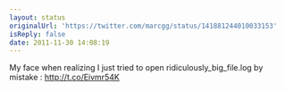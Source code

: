 ```yaml
---
layout: status
originalUrl: 'https://twitter.com/marcgg/status/141881244010033153'
isReply: false
date: 2011-11-30 14:08:19
---
```


My face when realizing I just tried to open ridiculously_big_file.log by mistake : http://t.co/Eivmr54K
